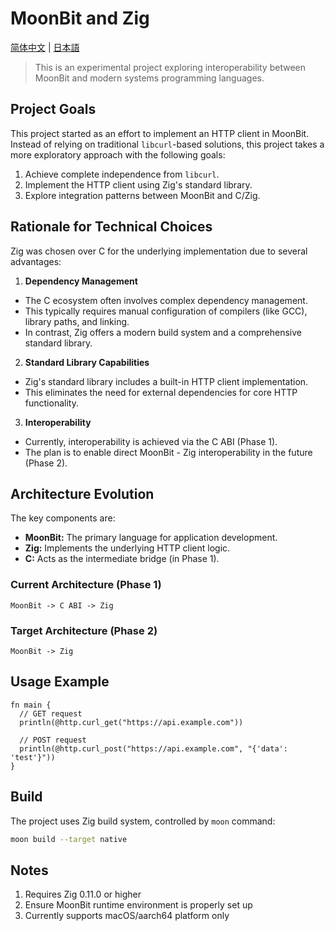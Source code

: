# MoonBit and Zig

[简体中文](README-zh.md) | [日本語](README-ja.md)

> This is an experimental project exploring interoperability between MoonBit and modern systems programming languages.

## Project Goals

This project started as an effort to implement an HTTP client in MoonBit. Instead of relying on traditional `libcurl`-based solutions, this project takes a more exploratory approach with the following goals:

1. Achieve complete independence from `libcurl`.
2. Implement the HTTP client using Zig's standard library.
3. Explore integration patterns between MoonBit and C/Zig.

## Rationale for Technical Choices

Zig was chosen over C for the underlying implementation due to several advantages:

1. **Dependency Management**
  * The C ecosystem often involves complex dependency management.
  * This typically requires manual configuration of compilers (like GCC), library paths, and linking.
  * In contrast, Zig offers a modern build system and a comprehensive standard library.

2. **Standard Library Capabilities**
  * Zig's standard library includes a built-in HTTP client implementation.
  * This eliminates the need for external dependencies for core HTTP functionality.

3. **Interoperability**
  * Currently, interoperability is achieved via the C ABI (Phase 1).
  * The plan is to enable direct MoonBit - Zig interoperability in the future (Phase 2).

## Architecture Evolution

The key components are:

* **MoonBit:** The primary language for application development.
* **Zig:** Implements the underlying HTTP client logic.
* **C:** Acts as the intermediate bridge (in Phase 1).

### Current Architecture (Phase 1)

```
MoonBit -> C ABI -> Zig
```

### Target Architecture (Phase 2)

```
MoonBit -> Zig
```

## Usage Example

```moonbit
fn main {
  // GET request
  println(@http.curl_get("https://api.example.com"))
  
  // POST request
  println(@http.curl_post("https://api.example.com", "{'data': 'test'}"))
}
```

## Build

The project uses Zig build system, controlled by `moon` command:

```bash
moon build --target native
```

## Notes

1. Requires Zig 0.11.0 or higher
2. Ensure MoonBit runtime environment is properly set up
3. Currently supports macOS/aarch64 platform only
